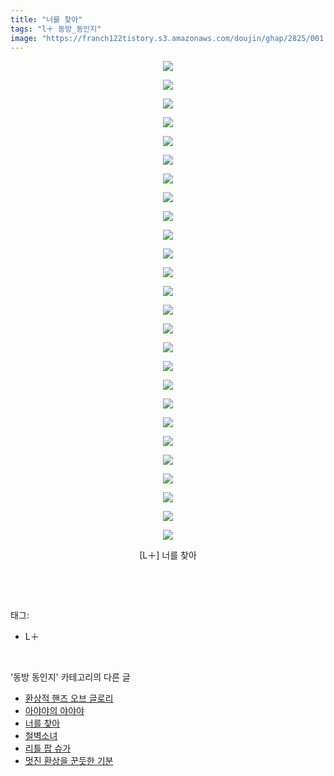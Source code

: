 ```yaml
---
title: "너를 찾아"
tags: "l＋ 동방_동인지"
image: "https://franch122tistory.s3.amazonaws.com/doujin/ghap/2825/001.jpg"
---
```

<div class="article">
<p style="text-align: center; clear: none; float: none;"><img src="{{ site.imgserver8 }}/ghap/2825/001.jpg"/></p>
<p style="text-align: center; clear: none; float: none;"><img src="{{ site.imgserver8 }}/ghap/2825/002.jpg"/></p>
<p style="text-align: center; clear: none; float: none;"><img src="{{ site.imgserver8 }}/ghap/2825/003.jpg"/></p>
<p style="text-align: center; clear: none; float: none;"><img src="{{ site.imgserver8 }}/ghap/2825/004.jpg"/></p>
<p style="text-align: center; clear: none; float: none;"><img src="{{ site.imgserver8 }}/ghap/2825/005.jpg"/></p>
<p style="text-align: center; clear: none; float: none;"><img src="{{ site.imgserver8 }}/ghap/2825/006.jpg"/></p>
<p style="text-align: center; clear: none; float: none;"><img src="{{ site.imgserver8 }}/ghap/2825/007.jpg"/></p>
<p style="text-align: center; clear: none; float: none;"><img src="{{ site.imgserver8 }}/ghap/2825/008.jpg"/></p>
<p style="text-align: center; clear: none; float: none;"><img src="{{ site.imgserver8 }}/ghap/2825/009.jpg"/></p>
<p style="text-align: center; clear: none; float: none;"><img src="{{ site.imgserver8 }}/ghap/2825/010.jpg"/></p>
<p style="text-align: center; clear: none; float: none;"><img src="{{ site.imgserver8 }}/ghap/2825/011.jpg"/></p>
<p style="text-align: center; clear: none; float: none;"><img src="{{ site.imgserver8 }}/ghap/2825/012.jpg"/></p>
<p style="text-align: center; clear: none; float: none;"><img src="{{ site.imgserver8 }}/ghap/2825/013.jpg"/></p>
<p style="text-align: center; clear: none; float: none;"><img src="{{ site.imgserver8 }}/ghap/2825/014.jpg"/></p>
<p style="text-align: center; clear: none; float: none;"><img src="{{ site.imgserver8 }}/ghap/2825/015.jpg"/></p>
<p style="text-align: center; clear: none; float: none;"><img src="{{ site.imgserver8 }}/ghap/2825/016.jpg"/></p>
<p style="text-align: center; clear: none; float: none;"><img src="{{ site.imgserver8 }}/ghap/2825/017.jpg"/></p>
<p style="text-align: center; clear: none; float: none;"><img src="{{ site.imgserver8 }}/ghap/2825/018.jpg"/></p>
<p style="text-align: center; clear: none; float: none;"><img src="{{ site.imgserver8 }}/ghap/2825/019.jpg"/></p>
<p style="text-align: center; clear: none; float: none;"><img src="{{ site.imgserver8 }}/ghap/2825/020.jpg"/></p>
<p style="text-align: center; clear: none; float: none;"><img src="{{ site.imgserver8 }}/ghap/2825/021.jpg"/></p>
<p style="text-align: center; clear: none; float: none;"><img src="{{ site.imgserver8 }}/ghap/2825/022.jpg"/></p>
<p style="text-align: center; clear: none; float: none;"><img src="{{ site.imgserver8 }}/ghap/2825/023.jpg"/></p>
<p style="text-align: center; clear: none; float: none;"><img src="{{ site.imgserver8 }}/ghap/2825/024.jpg"/></p>
<p style="text-align: center; clear: none; float: none;"><img src="{{ site.imgserver8 }}/ghap/2825/025.jpg"/></p>
<p style="text-align: center; clear: none; float: none;"><img src="{{ site.imgserver8 }}/ghap/2825/026.jpg"/></p>
<p style="text-align: center; clear: none; float: none;">[L＋] 너를 찾아</p>
<p><br/></p>
</div><br/>
<div class="tagTrail">
<p>태그: </p>
<ul>
<li>L＋</li>
</ul>
</div><br/>
<div class="another">
<p>'동방 동인지' 카테고리의 다른 글</p>
<ul>
<li><a href="/ghap_2827">환상적 핸즈 오브 글로리</a></li>
<li><a href="/ghap_2826">아야야의 야야야</a></li>
<li><a href="/ghap_2825">너를 찾아</a></li>
<li><a href="/ghap_2824">철벽소녀</a></li>
<li><a href="/ghap_2823">리틀 팝 슈가</a></li>
<li><a href="/ghap_2822">멋진 환상을 꾼듯한 기분</a></li>
</ul>
</div><br/>
<div class="cb_module cb_fluid">
<div class="cb_wrt cb_profile">
</div><!-- commentList close -->
</div><br/>
